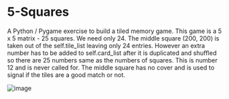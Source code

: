 # 5-Squares
A Python / Pygame exercise to build a tiled memory game.
This game is a 5 x 5 matrix - 25 squares. We need only 24.
The middle square (200, 200) is taken out of the self.tile_list
leaving only 24 entries. However an extra number has to be added
to self.card_list after it is duplicated and shuffled so there are
25 numbers same as the numbers of squares. This is number 12 and
is never called for. The middle square has no cover and is used to signal
if the tiles are a good match or not.

![image](https://user-images.githubusercontent.com/34530520/182294162-68a92946-ff9a-459a-ae1e-acab332aa841.png)
